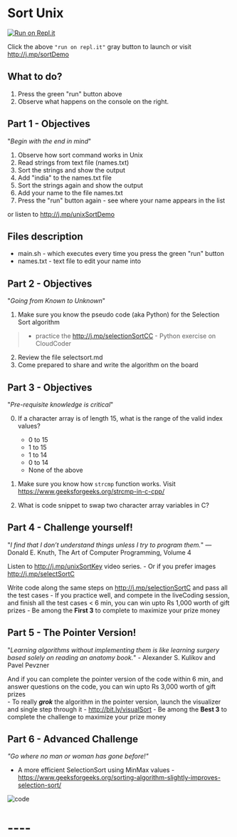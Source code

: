 
# Sort Unix 
[![Run on Repl.it](https://repl.it/badge/github/kgashok/sortUnix)](https://repl.it/github/kgashok/sortUnix)

Click the above `"run on repl.it"` gray button to launch or visit http://j.mp/sortDemo 

## What to do? 
  1. Press the green "run" button above 
  2. Observe what happens on the console on the right. 

## Part 1 - Objectives  
"_Begin with the end in mind_"

  1. Observe how sort command works in Unix
  2. Read strings from text file (names.txt)
  3. Sort the strings and show the output
  4. Add "india" to the names.txt file 
  5. Sort the strings again and show the output
  6. Add your name to the file names.txt 
  7. Press the "run" button again - see where your name appears in the list   

  or listen to http://j.mp/unixSortDemo


## Files description 
  - main.sh - which executes every time you press the green "run" button  
  - names.txt - text file to edit your name into 


## Part 2 - Objectives  
"_Going from Known to Unknown_"
  1. Make sure you know the pseudo code (aka Python) for the Selection Sort algorithm 
  > - practice the http://j.mp/selectionSortCC - Python exercise on CloudCoder 

  2. Review the file selectsort.md 
  3. Come prepared to share and write the algorithm on the board 

## Part 3 - Objectives  
"_Pre-requisite knowledge is critical_"  

  0. If a character array is of length 15, what is the range of the valid index values? 
     - 0 to 15 
     - 1 to 15 
     - 1 to 14
     - 0 to 14
     - None of the above
  
  1. Make sure you know how `strcmp` function works. Visit https://www.geeksforgeeks.org/strcmp-in-c-cpp/
  2. What is code snippet to swap two character array variables in C? 
  
## Part 4 - Challenge yourself! 
"_I find that I don’t understand things unless I try to program them._"  — Donald E. Knuth, The Art of Computer Programming, Volume 4 

Listen to http://j.mp/unixSortKey video series. 
    - Or if you prefer images http://j.mp/selectSortC

Write code along the same steps on http://j.mp/selectionSortC and pass all the test cases
    - If you practice well, and compete in the liveCoding session, and finish all the test cases < 6 min, you can win upto Rs 1,000 worth of gift prizes
    - Be among the **First 3** to complete to maximize your prize money

## Part 5 - The Pointer Version!
"_Learning algorithms without implementing them is like learning surgery based solely on reading an anatomy book._" - Alexander S. Kulikov and Pavel Pevzner

And if you can complete the pointer version of the code within 6 min, and answer questions on the code, you can win upto Rs 3,000 worth of gift prizes  
    - To really _**grok**_ the algorithm in the pointer version, launch the visualizer and single step through it - http://bit.ly/visualSort
    - Be among the **Best 3** to complete the challenge to maximize your prize money

## Part 6 - Advanced Challenge
_"Go where no man or woman has gone before!"_

- A more efficient SelectionSort using MinMax values - https://www.geeksforgeeks.org/sorting-algorithm-slightly-improves-selection-sort/

![code](https://i.imgur.com/o7K1gYB.jpg)

# ----